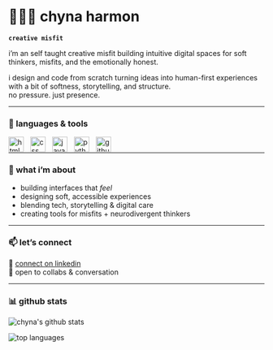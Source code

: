# 👩🏾‍💻 chyna harmon

**`creative misfit`** 

i’m an self taught creative misfit building intuitive digital spaces for soft thinkers, misfits, and the emotionally honest.

i design and code from scratch turning ideas into human-first experiences with a bit of softness, storytelling, and structure.  
no pressure. just presence.

---

### 🧰 languages & tools

<img align="left" alt="html" width="30px" style="padding-right:10px;" src="https://cdn.jsdelivr.net/gh/devicons/devicon/icons/html5/html5-plain.svg" />
<img align="left" alt="css" width="30px" style="padding-right:10px;" src="https://cdn.jsdelivr.net/gh/devicons/devicon/icons/css3/css3-plain.svg" />
<img align="left" alt="javascript" width="30px" style="padding-right:10px;" src="https://cdn.jsdelivr.net/gh/devicons/devicon/icons/javascript/javascript-plain.svg" />
<img align="left" alt="python" width="30px" style="padding-right:10px;" src="https://cdn.jsdelivr.net/gh/devicons/devicon/icons/python/python-plain.svg" />
<img align="left" alt="github" width="30px" style="padding-right:10px;" src="https://cdn.jsdelivr.net/gh/devicons/devicon/icons/github/github-original.svg" />
<br />

---

### 🌊 what i’m about

- building interfaces that *feel*  
- designing soft, accessible experiences  
- blending tech, storytelling & digital care  
- creating tools for misfits + neurodivergent thinkers 
---

### 📫 let’s connect

💼 [connect on linkedin](https://www.linkedin.com/in/chynaharmon/)  
💌 open to collabs & conversation

---

### 📊 github stats

![chyna's github stats](https://github-readme-stats.vercel.app/api?username=chynarharmon&show_icons=true&hide_title=true&hide_border=true&theme=tokyonight&count_private=true)

![top languages](https://github-readme-stats.vercel.app/api/top-langs/?username=chynarharmon&layout=compact&hide_border=true&theme=tokyonight)

